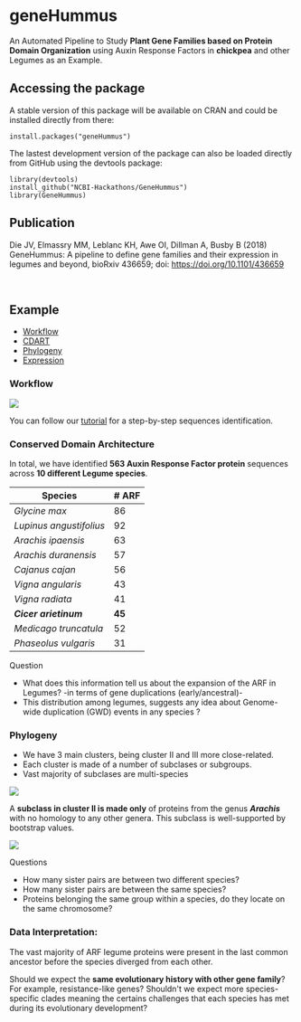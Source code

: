 # geneHummus

An Automated Pipeline to Study **Plant Gene Families based on Protein Domain Organization** using Auxin Response Factors in **chickpea** and other Legumes as an Example.

## Accessing the package
A stable version of this package will be available on CRAN and could be installed directly from there:  

    install.packages("geneHummus")
    
The lastest development version of the package can also be loaded directly from GitHub using the devtools package:
  
    library(devtools)
    install_github("NCBI-Hackathons/GeneHummus")
    library(GeneHummus)
    
    
## Publication
Die JV, Elmassry MM, Leblanc KH, Awe OI, Dillman A, Busby B (2018) GeneHummus: A pipeline to define gene families and their expression in legumes and beyond, bioRxiv 436659; doi: https://doi.org/10.1101/436659

<br>


## Example
 - [Workflow](#workflow)
 - [CDART](#conserved-domain-architecture)
 - [Phylogeny](#phylogeny)
 - [Expression](https://github.com/NCBI-Hackathons/SimpleGeneExpression)


### Workflow

![](figures/workflow.png)



You can follow our [tutorial](tutorial.md) for a step-by-step sequences identification.  
  
  

### Conserved Domain Architecture  

In total, we have identified **563 Auxin Response Factor protein** sequences across **10 different Legume species**. 

| Species  | # ARF |
|---------|----------------|
| *Glycine max* | 86     |
| *Lupinus angustifolius* | 92 |
| *Arachis ipaensis* | 63
| *Arachis duranensis* | 57
| *Cajanus cajan* |  56
| *Vigna angularis* | 43
| *Vigna radiata* | 41
| ***Cicer arietinum*** | **45**
| *Medicago truncatula* | 52 
| *Phaseolus vulgaris* | 31


Question  
* What does this information tell us about the expansion of the ARF in Legumes? -in terms of gene duplications (early/ancestral)-      
* This distribution among legumes, suggests any idea about Genome-wide duplication (GWD) events in any species ?     

### Phylogeny  
* We have 3 main clusters, being cluster II and III more close-related. 
* Each cluster is made of a number of subclases or subgroups.   
* Vast majority of subclases are multi-species

![](figures/treeARF.png)

A **subclass in cluster II is made only** of proteins from the genus ***Arachis*** with no homology to any other genera. This subclass is well-supported by bootstrap values. 

![](figures/arachisTree.png)


Questions  
* How many sister pairs are between two different species?   
* How many sister pairs are between the same species?   
* Proteins belonging the same group within a species, do they locate on the same chromosome?  

### Data Interpretation: 
The vast majority of ARF legume proteins were present in the last common ancestor before the species diverged from each other.     
  
Should we expect the **same evolutionary history with other gene family**? For example, resistance-like genes? Shouldn't we expect more species-specific clades meaning the certains challenges that each species has met during its evolutionary development?
